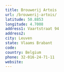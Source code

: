 ```yaml
---
title: Brouwerij Artois
url: /brouwerij-artois/
latitude: 50.8853
longitude: 4.7008
address1: Vaartstraat 94
address2: 
city: Leuven
state: Vlaams Brabant
code: 
country: Belgium
phone: 32-016-24-71-11
website: 
---
```



